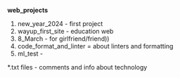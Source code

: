 **web_projects**


1. new_year_2024 - first project
2. wayup_first_site - education web
3. 8_March - for girlfriend/friend))
4. code_format_and_linter = about linters and formatting
5. ml_test - 

*.txt files - comments and info about technology
